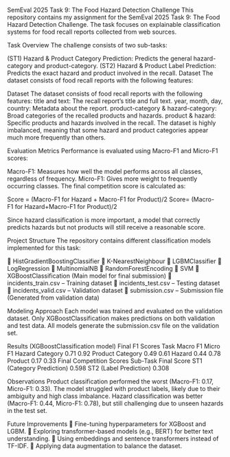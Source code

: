 SemEval 2025 Task 9: The Food Hazard Detection Challenge
This repository contains my assignment for the SemEval 2025 Task 9: The Food Hazard Detection Challenge. The task focuses on explainable classification systems for food recall reports collected from web sources.

Task Overview
The challenge consists of two sub-tasks:

(ST1) Hazard & Product Category Prediction: Predicts the general hazard-category and product-category.
(ST2) Hazard & Product Label Prediction: Predicts the exact hazard and product involved in the recall.
Dataset
The dataset consists of food recall reports with the following features:

Dataset
The dataset consists of food recall reports with the following features:
title and text: The recall report’s title and full text.
year, month, day, country: Metadata about the report.
product-category & hazard-category: Broad categories of the recalled products and hazards.
product & hazard: Specific products and hazards involved in the recall.
The dataset is highly imbalanced, meaning that some hazard and product categories appear much more frequently than others.

Evaluation Metrics
Performance is evaluated using Macro-F1 and Micro-F1 scores:

Macro-F1: Measures how well the model performs across all classes, regardless of frequency.
Micro-F1: Gives more weight to frequently occurring classes.
The final competition score is calculated as:

Score = (Macro-F1 for Hazard + Macro-F1 for Product)/2
Score= (Macro-F1 for Hazard+Macro-F1 for Product)/2
​
 
Since hazard classification is more important, a model that correctly predicts hazards but not products will still receive a reasonable score.

Project Structure
The repository contains different classification models implemented for this task:

📂 HistGradientBoostingClassifier
📂 K-NearestNeighbour
📂 LGBMClassifier
📂 LogRegression
📂 MultinomialNB
📂 RandomForestEncoding
📂 SVM
📂 XGBoostClassification (Main model for final submission)
📄 incidents_train.csv – Training dataset
📄 incidents_test.csv – Testing dataset
📄 incidents_valid.csv – Validation dataset
📄 submission.csv – Submission file (Generated from validation data)

Modeling Approach
Each model was trained and evaluated on the validation dataset. Only XGBoostClassification makes predictions on both validation and test data. All models generate the submission.csv file on the validation set.

Results (XGBoostClassification model)
Final F1 Scores
Task	Macro F1	Micro F1
Hazard Category	0.71	0.92
Product Category	0.49	0.61
Hazard	0.44	0.78
Product	0.17	0.33
Final Competition Scores
Sub-Task	Final Score
ST1 (Category Prediction)	0.598
ST2 (Label Prediction)	0.308

Observations
Product classification performed the worst (Macro-F1: 0.17, Micro-F1: 0.33). The model struggled with product labels, likely due to their ambiguity and high class imbalance.
Hazard classification was better (Macro-F1: 0.44, Micro-F1: 0.78), but still challenging due to unseen hazards in the test set.

Future Improvements
🔹 Fine-tuning hyperparameters for XGBoost and LGBM.
🔹 Exploring transformer-based models (e.g., BERT) for better text understanding.
🔹 Using embeddings and sentence transformers instead of TF-IDF.
🔹 Applying data augmentation to balance the dataset.




